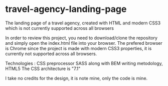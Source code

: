# travel-agency-landing-page
The landing page of a travel agency, created with HTML and modern CSS3 which is not currently supported across all browsers

In order to review this project, you need to download/clone the repository and simply open the index.html file into your browser.
The prefered browser is Chrome since the project is made with modern CSS3 properties, it is currently not supported across all browsers.

Technologies : CSS preprocessor SASS along with BEM writing metodology, HTML5
               The CSS architecture is "7.1"

I take no credits for the design, it is note mine, only the code is mine.
